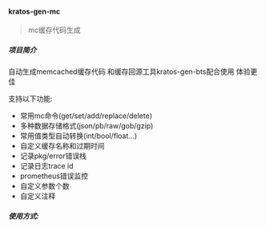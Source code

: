 
#### kratos-gen-mc

> mc缓存代码生成

##### 项目简介

自动生成memcached缓存代码 和缓存回源工具kratos-gen-bts配合使用 体验更佳

支持以下功能:

- 常用mc命令(get/set/add/replace/delete)
- 多种数据存储格式(json/pb/raw/gob/gzip)
- 常用值类型自动转换(int/bool/float...)
- 自定义缓存名称和过期时间
- 记录pkg/error错误栈
- 记录日志trace id
- prometheus错误监控
- 自定义参数个数
- 自定义注释

##### 使用方式:

